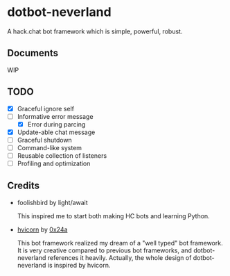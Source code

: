 # dotbot-neverland

A hack.chat bot framework which is simple, powerful, robust.

## Documents

WIP

## TODO

- [x] Graceful ignore self
- [ ] Informative error message
  - [x] Error during parcing
- [x] Update-able chat message
- [ ] Graceful shutdown
- [ ] Command-like system
- [ ] Reusable collection of listeners
- [ ] Profiling and optimization

## Credits

- foolishbird by light/await

  This inspired me to start both making HC bots and learning Python.

- [hvicorn](https://github.com/Hiyoteam/hvicorn) by [0x24a](https://github.com/0x24a)

  This bot framework realized my dream of a "well typed" bot framework. It is very creative compared to previous bot frameworks, and dotbot-neverland references it heavily. Actually, the whole design of dotbot-neverland is inspired by hvicorn.

